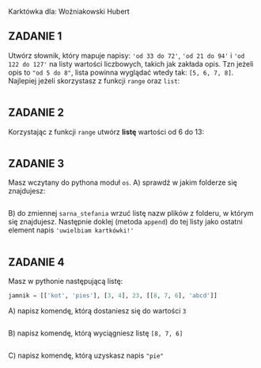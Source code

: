 ﻿Karktówka dla:
Woźniakowski Hubert


## ZADANIE 1  
  
Utwórz słownik, który mapuje napisy: `'od 33 do 72'`, `'od 21 do 94'` i `'od 122 do 127'` na listy wartości liczbowych, takich jak zakłada opis. Tzn jeżeli opis to `"od 5 do 8"`, lista powinna wyglądać wtedy tak: `[5, 6, 7, 8]`. Najlepiej jeżeli skorzystasz z funkcji `range` oraz `list`:
```

```
## ZADANIE 2  

Korzystając z funkcji `range` utwórz **listę** wartości od 6 do 13:
```

```

## ZADANIE 3  

Masz wczytany do pythona moduł `os`.
A) sprawdź w jakim folderze się znajdujesz:
```

```

B) do zmiennej `sarna_stefania` wrzuć listę nazw plików z folderu, w
którym się znajdujesz. Następnie doklej (metoda `append`) do tej listy jako ostatni element napis `'uwielbiam kartkówki!'`
```

```

## ZADANIE 4  

Masz w pythonie następującą listę:
```python
jamnik = [['kot', 'pies'], [3, 4], 23, [[8, 7, 6], 'abcd']]
```
A) napisz komendę, którą dostaniesz się do wartości `3`
```

```

B) napisz komendę, którą wyciągniesz listę `[8, 7, 6]`
```

```

C) napisz komendę, którą uzyskasz napis `"pie"`
```

```

